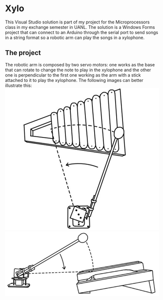 # Xylo
This Visual Studio solution is part of my project for the Microprocessors class in my exchange semester in UANL. The solution is a Windows Forms project that can connect to an Arduino through the serial port to send songs in a string format so a robotic arm can play the songs in a xylophone.

## The project
The robotic arm is composed by two servo motors: one works as the base that can rotate to change the note to play in the xylophone and the other one is perpendicular to the first one working as the arm with a stick attached to it to play the xylophone. The following images can better illustrate this:
![Robotic Arm](/imgs/xylo1.JPG)
![Robotic Arm](/imgs/xylo2.JPG)